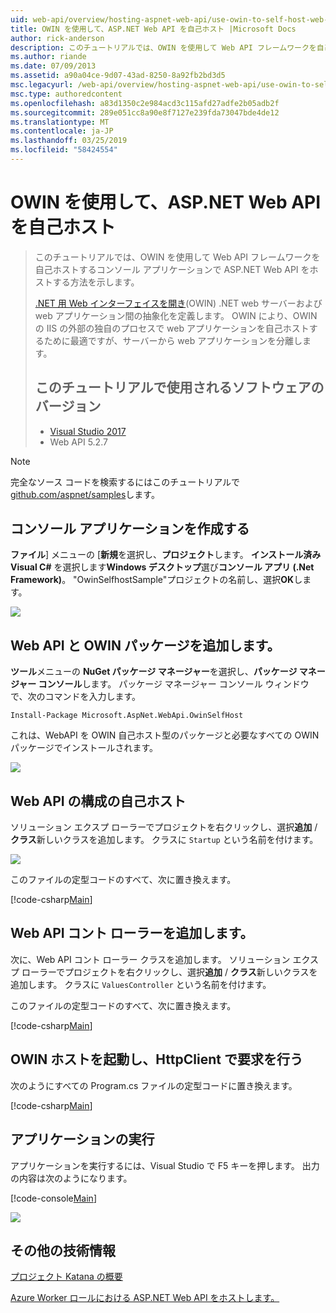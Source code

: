 ```yaml
---
uid: web-api/overview/hosting-aspnet-web-api/use-owin-to-self-host-web-api
title: OWIN を使用して、ASP.NET Web API を自己ホスト |Microsoft Docs
author: rick-anderson
description: このチュートリアルでは、OWIN を使用して Web API フレームワークを自己ホストするコンソール アプリケーションで ASP.NET Web API をホストする方法を示します。 Web Interface for .NET (OWIN) d を開く.
ms.author: riande
ms.date: 07/09/2013
ms.assetid: a90a04ce-9d07-43ad-8250-8a92fb2bd3d5
msc.legacyurl: /web-api/overview/hosting-aspnet-web-api/use-owin-to-self-host-web-api
msc.type: authoredcontent
ms.openlocfilehash: a83d1350c2e984acd3c115afd27adfe2b05adb2f
ms.sourcegitcommit: 289e051cc8a90e8f7127e239fda73047bde4de12
ms.translationtype: MT
ms.contentlocale: ja-JP
ms.lasthandoff: 03/25/2019
ms.locfileid: "58424554"
---
```

<a name="use-owin-to-self-host-aspnet-web-api"></a>OWIN を使用して、ASP.NET Web API を自己ホスト 
====================

> このチュートリアルでは、OWIN を使用して Web API フレームワークを自己ホストするコンソール アプリケーションで ASP.NET Web API をホストする方法を示します。
>
> [.NET 用 Web インターフェイスを開き](http://owin.org)(OWIN) .NET web サーバーおよび web アプリケーション間の抽象化を定義します。 OWIN により、OWIN の IIS の外部の独自のプロセスで web アプリケーションを自己ホストするために最適ですが、サーバーから web アプリケーションを分離します。
>
> ## <a name="software-versions-used-in-the-tutorial"></a>このチュートリアルで使用されるソフトウェアのバージョン
>
>
> - [Visual Studio 2017](https://visualstudio.microsoft.com/downloads/) 
> - Web API 5.2.7


> [!NOTE]
> 完全なソース コードを検索するにはこのチュートリアルで[github.com/aspnet/samples](https://github.com/aspnet/samples/tree/master/samples/aspnet/WebApi/OwinSelfhostSample)します。


## <a name="create-a-console-application"></a>コンソール アプリケーションを作成する

**ファイル**] メニューの [**新規**を選択し、**プロジェクト**します。 **インストール済み** **Visual C#** を選択します**Windows デスクトップ**選び**コンソール アプリ (.Net Framework)**。 "OwinSelfhostSample"プロジェクトの名前し、選択**OK**します。

[![](use-owin-to-self-host-web-api/_static/image7.png)](use-owin-to-self-host-web-api/_static/image7.png)

## <a name="add-the-web-api-and-owin-packages"></a>Web API と OWIN パッケージを追加します。

**ツール**メニューの  **NuGet パッケージ マネージャー**を選択し、**パッケージ マネージャー コンソール**します。 パッケージ マネージャー コンソール ウィンドウで、次のコマンドを入力します。

`Install-Package Microsoft.AspNet.WebApi.OwinSelfHost`

これは、WebAPI を OWIN 自己ホスト型のパッケージと必要なすべての OWIN パッケージでインストールされます。

[![](use-owin-to-self-host-web-api/_static/image4.png)](use-owin-to-self-host-web-api/_static/image3.png)

## <a name="configure-web-api-for-self-host"></a>Web API の構成の自己ホスト

ソリューション エクスプ ローラーでプロジェクトを右クリックし、選択**追加** / **クラス**新しいクラスを追加します。 クラスに `Startup` という名前を付けます。

![](use-owin-to-self-host-web-api/_static/image5.png)

このファイルの定型コードのすべて、次に置き換えます。

[!code-csharp[Main](use-owin-to-self-host-web-api/samples/sample1.cs)]

## <a name="add-a-web-api-controller"></a>Web API コント ローラーを追加します。

次に、Web API コント ローラー クラスを追加します。 ソリューション エクスプ ローラーでプロジェクトを右クリックし、選択**追加** / **クラス**新しいクラスを追加します。 クラスに `ValuesController` という名前を付けます。

このファイルの定型コードのすべて、次に置き換えます。

[!code-csharp[Main](use-owin-to-self-host-web-api/samples/sample2.cs)]

## <a name="start-the-owin-host-and-make-a-request-with-httpclient"></a>OWIN ホストを起動し、HttpClient で要求を行う

次のようにすべての Program.cs ファイルの定型コードに置き換えます。

[!code-csharp[Main](use-owin-to-self-host-web-api/samples/sample3.cs)]

## <a name="run-the-application"></a>アプリケーションの実行

アプリケーションを実行するには、Visual Studio で F5 キーを押します。 出力の内容は次のようになります。

[!code-console[Main](use-owin-to-self-host-web-api/samples/sample4.cmd)]

![](use-owin-to-self-host-web-api/_static/image6.png)

## <a name="additional-resources"></a>その他の技術情報

[プロジェクト Katana の概要](../../../aspnet/overview/owin-and-katana/an-overview-of-project-katana.md)

[Azure Worker ロールにおける ASP.NET Web API をホストします。](host-aspnet-web-api-in-an-azure-worker-role.md)
